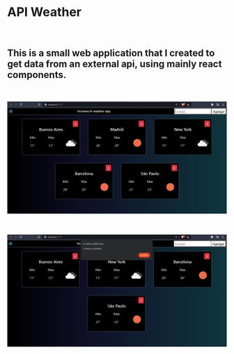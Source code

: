 # API Weather

<br>

## This is a small web application that I created to get data from an external api, using mainly react components.

<br>
<p align="center">
  <img src="./img-screen/imagen1.png" alt="imagen" />
</p>
<br>
<p align="center">
  <img src="./img-screen/imagen2.png" alt="imagen" />
</p>




